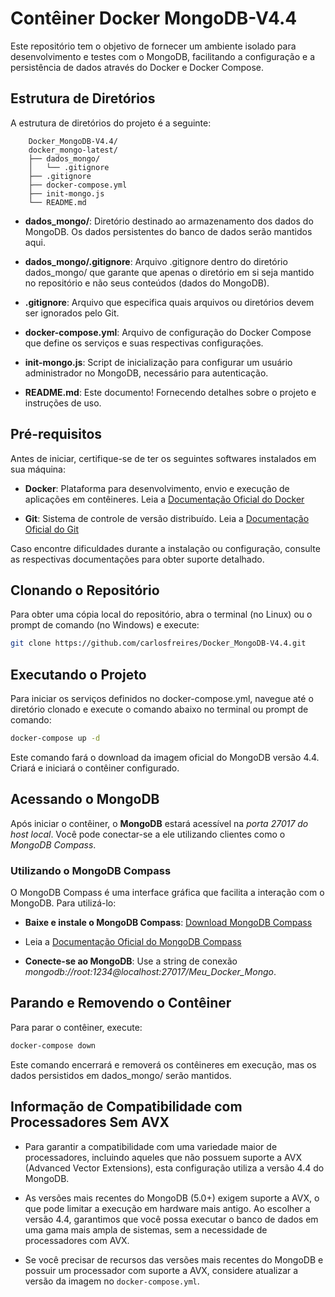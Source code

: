 # Contêiner Docker MongoDB-V4.4

Este repositório tem o objetivo de fornecer um ambiente isolado para desenvolvimento e testes com o MongoDB, facilitando a configuração e a persistência de dados através do Docker e Docker Compose.

## Estrutura de Diretórios

A estrutura de diretórios do projeto é a seguinte:
```
    Docker_MongoDB-V4.4/
    docker_mongo-latest/
    ├── dados_mongo/
    │   └── .gitignore
    ├── .gitignore
    ├── docker-compose.yml
    ├── init-mongo.js
    └── README.md
```
* **dados_mongo/**: Diretório destinado ao armazenamento dos dados do MongoDB. Os dados persistentes do banco de dados serão mantidos aqui.

* **dados_mongo/.gitignore**: Arquivo .gitignore dentro do diretório dados_mongo/ que garante que apenas o diretório em si seja mantido no repositório e não seus conteúdos (dados do MongoDB).

* **.gitignore**: Arquivo que especifica quais arquivos ou diretórios devem ser ignorados pelo Git.

* **docker-compose.yml**: Arquivo de configuração do Docker Compose que define os serviços e suas respectivas configurações.

* **init-mongo.js**: Script de inicialização para configurar um usuário administrador no MongoDB, necessário para autenticação.

* **README.md**: Este documento! Fornecendo detalhes sobre o projeto e instruções de uso.

## Pré-requisitos

Antes de iniciar, certifique-se de ter os seguintes softwares instalados em sua máquina:

* **Docker**: Plataforma para desenvolvimento, envio e execução de aplicações em contêineres. Leia a [Documentação Oficial do Docker](https://docs.docker.com/manuals/)

* **Git**: Sistema de controle de versão distribuído. Leia a [Documentação Oficial do Git](https://git-scm.com/docs/git/pt_BR)

Caso encontre dificuldades durante a instalação ou configuração, consulte as respectivas documentações para obter suporte detalhado.

## Clonando o Repositório

Para obter uma cópia local do repositório, abra o terminal (no Linux) ou o prompt de comando (no Windows) e execute:
```bash
git clone https://github.com/carlosfreires/Docker_MongoDB-V4.4.git
```

## Executando o Projeto

Para iniciar os serviços definidos no docker-compose.yml, navegue até o diretório clonado e execute o comando abaixo no terminal ou prompt de comando:
```bash
docker-compose up -d
```
Este comando fará o download da imagem oficial do MongoDB versão 4.4. Criará e iniciará o contêiner configurado.

## Acessando o MongoDB
Após iniciar o contêiner, o **MongoDB** estará acessível na *porta 27017 do host local*. Você pode conectar-se a ele utilizando clientes como o *MongoDB Compass*.

### Utilizando o MongoDB Compass
O MongoDB Compass é uma interface gráfica que facilita a interação com o MongoDB. Para utilizá-lo:

* **Baixe e instale o MongoDB Compass**: [Download MongoDB Compass](https://www.mongodb.com/try/download/compass)
* Leia a [Documentação Oficial do MongoDB Compass](https://www.mongodb.com/pt-br/docs/compass/current/)

* **Conecte-se ao MongoDB**: Use a string de conexão *mongodb://root:1234@localhost:27017/Meu_Docker_Mongo*.

## Parando e Removendo o Contêiner
Para parar o contêiner, execute:

```bash
docker-compose down
```
Este comando encerrará e removerá os contêineres em execução, mas os dados persistidos em dados_mongo/ serão mantidos.

## Informação de Compatibilidade com Processadores Sem AVX

* Para garantir a compatibilidade com uma variedade maior de processadores, incluindo aqueles que não possuem suporte a AVX (Advanced Vector Extensions), esta configuração utiliza a versão 4.4 do MongoDB.

* As versões mais recentes do MongoDB (5.0+) exigem suporte a AVX, o que pode limitar a execução em hardware mais antigo. Ao escolher a versão 4.4, garantimos que você possa executar o banco de dados em uma gama mais ampla de sistemas, sem a necessidade de processadores com AVX.

* Se você precisar de recursos das versões mais recentes do MongoDB e possuir um processador com suporte a AVX, considere atualizar a versão da imagem no `docker-compose.yml`.